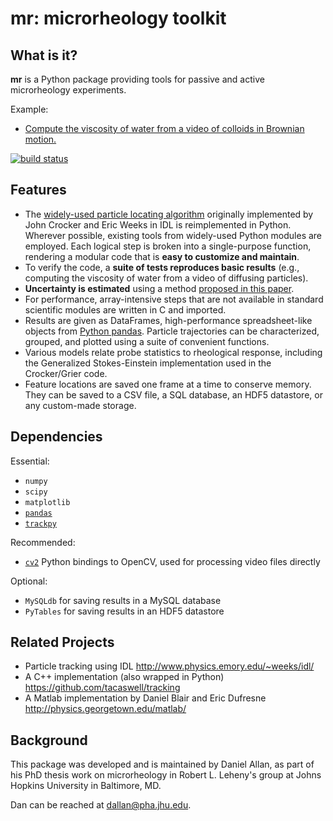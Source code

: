 mr: microrheology toolkit
=========================

What is it?
-----------

**mr** is a Python package providing tools for passive and active microrheology experiments.

Example:
  * [Compute the viscosity of water from a video of colloids in Brownian motion.](http://nbviewer.ipython.org/url/raw.github.com/danielballan/mr/master/examples/mr%20simple%20example.ipynb)

[![build status](https://travis-ci.org/danielballan/mr.png)](https://travis-ci.org/danielballan/mr)

Features
--------

  * The [widely-used particle locating algorithm](http://www.physics.emory.edu/~weeks/idl/tracking.html) originally implemented
    by John Crocker and Eric Weeks in IDL is reimplemented in
    Python. Wherever possible, existing tools from widely-used Python modules 
    are employed. Each logical step is broken into a single-purpose function,
    rendering a modular code that is **easy to customize and maintain**. 
  * To verify the code, a **suite of tests reproduces basic results** (e.g., 
    computing the viscosity of water from a video of diffusing particles).
  * **Uncertainty is estimated** using a method [proposed in this paper](http://dx.doi.org/10.1529/biophysj.104.042457).
  * For performance, array-intensive steps that are not available in
    standard scientific modules are written in C and imported.
  * Results are given as DataFrames, high-performance spreadsheet-like objects 
    from [Python pandas](http://pandas.pydata.org/pandas-docs/stable/overview.html). 
    Particle trajectories can be 
    characterized, grouped, and plotted using a suite of convenient functions.
  * Various models relate probe statistics to rheological response, including
    the Generalized Stokes-Einstein implementation used in the Crocker/Grier 
    code.
  * Feature locations are saved one frame at a time to conserve memory. They
    can be saved to a CSV file, a SQL database, an HDF5 datastore, or any
    custom-made storage.

Dependencies
------------

Essential:

  * ``numpy``
  * ``scipy``
  * ``matplotlib``
  * [``pandas``](http://pandas.pydata.org/pandas-docs/stable/overview.html)
  * [``trackpy``](https://github.com/tacaswell/trackpy)

Recommended:

  * [``cv2``](http://opencv.org/downloads.html) Python bindings to OpenCV, 
    used for processing video files directly

Optional:

  * ``MySQLdb`` for saving results in a MySQL database
  * ``PyTables`` for saving results in an HDF5 datastore

Related Projects
----------------

  * Particle tracking using IDL http://www.physics.emory.edu/~weeks/idl/
  * A C++ implementation (also wrapped in Python) https://github.com/tacaswell/tracking
  * A Matlab implementation by Daniel Blair and Eric Dufresne http://physics.georgetown.edu/matlab/

Background
----------

This package was developed and is maintained by Daniel Allan, as part of his
PhD thesis work on microrheology in Robert L. Leheny's group at Johns Hopkins
University in Baltimore, MD.

Dan can be reached at dallan@pha.jhu.edu.
